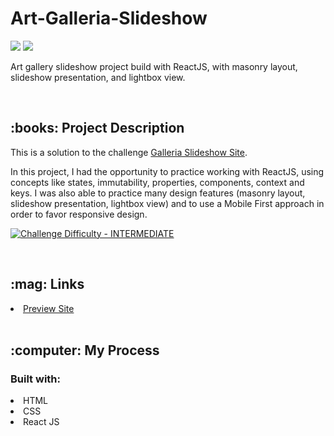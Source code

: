 # Art-Galleria-Slideshow

<img src='./public/galleria-screenshot.jpg'>
<img src='./public/galleria-screenshot-2.jpg'>

<p>Art gallery slideshow project build with ReactJS, with masonry layout, slideshow presentation, and lightbox view.</p>
<br/>
<h2>:books: Project Description</h2>
<p>This is a solution to the challenge <a href="https://www.frontendmentor.io/challenges/galleria-slideshow-site-tEA4pwsa6" target="_blank">Galleria Slideshow Site</a>.

<p>In this project, I had the opportunity to practice working with ReactJS, using concepts like states, immutability, properties, components, context and keys. I was also able to practice many design features (masonry layout, slideshow presentation, lightbox view) and to use a Mobile First approach in order to favor responsive design.</p>

<p dir="auto"><a href="https://www.frontendmentor.io/challenges?difficulties=4" rel="nofollow"><img src="https://camo.githubusercontent.com/2f6759402e9f7625555fa5f32350ff20062bf34c3a829d2398075c44fe98be85/68747470733a2f2f696d672e736869656c64732e696f2f62616467652f446966666963756c74792d494e5445524d4544494154452d6631623630343f7374796c653d666f722d7468652d6261646765266c6f676f3d66726f6e74656e646d656e746f72" alt="Challenge Difficulty - INTERMEDIATE" data-canonical-src="https://img.shields.io/badge/Difficulty-INTERMEDIATE-f1b604?style=for-the-badge&amp;logo=frontendmentor" style="max-width: 100%;"></a></p>
<p dir="auto"> </p>
<br/>
<h2>:mag: Links</h2>
<li><a href="https://maricastroc-galleria-slideshow.netlify.app/" target="_blank">Preview Site</a></li>
<br/>
<h2>:computer: My Process</h2>
<h3>Built with:</h3>
<li>HTML</li>
<li>CSS</li>
<li>React JS
